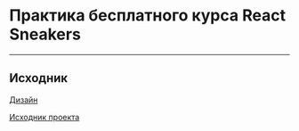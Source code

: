 # Практика бесплатного курса React Sneakers
---
## Исходник

[Дизайн](https://www.figma.com/file/fw0toTyXMwM1y4WIe0YFrJ/React-Projects?node-id=0%3A1)

[Исходник проекта](https://github.com/Archakov06/react-sneakers)
